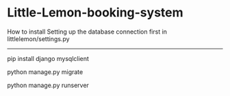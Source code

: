 # Little-Lemon-booking-system

How to install
Setting up the database connection first in littlelemon/settings.py

---

pip install django mysqlclient

python manage.py migrate

python manage.py runserver
